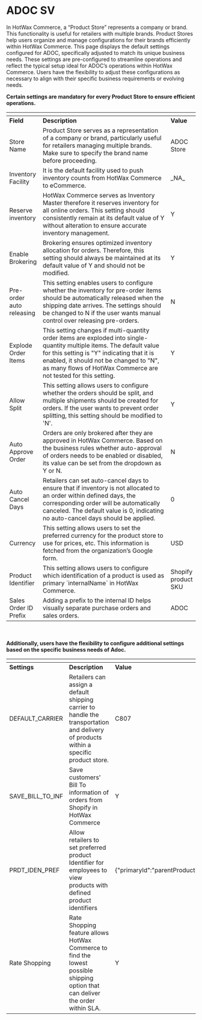 # ADOC SV

In HotWax Commerce, a “Product Store” represents a company or brand. This functionality is useful for retailers with multiple brands. Product Stores help users organize and manage configurations for their brands efficiently within HotWax Commerce. This page displays the default settings configured for ADOC, specifically adjusted to match its unique business needs. These settings are pre-configured to streamline operations and reflect the typical setup ideal for ADOC’s operations within HotWax Commerce.
Users have the flexibility to adjust these configurations as necessary to align with their specific business requirements or evolving needs. 


**Certain settings are mandatory for every Product Store to ensure efficient operations.**

<table data-header-hidden><thead><tr><th></th><th width="345.66666666666663"></th><th></th></tr></thead><tbody><tr><td><strong>Field</strong></td><td><strong>Description</strong></td><td><strong>Value</strong></td></tr><tr><td>Store Name</td><td>Product Store serves as a representation of a company or brand, particularly useful for retailers managing multiple brands. Make sure to specify the brand name before proceeding.</td><td>ADOC Store</td></tr><tr><td>Inventory Facility</td><td>It is the default facility used to push inventory counts from HotWax Commerce to eCommerce.</td><td>_NA_</td></tr><tr><td>Reserve inventory</td><td>HotWax Commerce serves as Inventory Master therefore it reserves inventory for all online orders. This setting should consistently remain at its default value of Y without alteration to ensure accurate inventory management.</td><td>Y</td></tr><tr><td>Enable Brokering</td><td>Brokering ensures optimized inventory allocation for orders. Therefore, this setting should always be maintained at its default value of Y and should not be modified.</td><td>Y</td></tr><tr><td>Pre-order auto releasing</td><td>This setting enables users to configure whether the inventory for pre-order items should be automatically released when the shipping date arrives. The settings should be changed to N if the user wants manual control over releasing pre-orders.</td><td>N</td></tr><tr><td>Explode Order Items</td><td>This setting changes if multi-quantity order items are exploded into single-quantity multiple items. The default value for this setting is "Y" indicating that it is enabled, it should not be changed to "N", as many flows of HotWax Commerce are not tested for this setting.</td><td>Y</td></tr><tr><td>Allow Split</td><td>This setting allows users to configure whether the orders should be split, and multiple shipments should be created for orders. If the user wants to prevent order splitting, this setting should be modified to 'N'.</td><td>Y</td></tr><tr><td>Auto Approve Order</td><td>Orders are only brokered after they are approved in HotWax Commerce. Based on the business rules whether auto-approval of orders needs to be enabled or disabled, its value can be set from the dropdown as Y or N.</td><td>N</td></tr><tr><td>Auto Cancel Days</td><td>Retailers can set auto-cancel days to ensure that if inventory is not allocated to an order within defined days, the corresponding order will be automatically canceled. The default value is 0, indicating no auto-cancel days should be applied.</td><td>0</td></tr><tr><td>Currency</td><td>This setting allows users to set the preferred currency for the product store to use for prices, etc. This information is fetched from the organization’s Google form.</td><td>USD</td></tr><tr><td>Product Identifier</td><td>This setting allows users to configure which identification of a product is used as primary `internalName` in HotWax Commerce.</td><td>Shopify product SKU</td></tr><tr><td>Sales Order ID Prefix</td><td>Adding a prefix to the internal ID helps visually separate purchase orders and sales orders.</td><td>ADOC</td></tr></tbody></table>

<br></br>
**Additionally, users have the flexibility to configure additional settings based on the specific business needs of Adoc.**

<table data-header-hidden><thead><tr><th></th><th width="336.66666666666663"></th><th></th></tr></thead><tbody><tr><td><strong>Settings</strong></td><td><strong>Description</strong></td><td><strong>Value</strong></td></tr><tr><td>DEFAULT_CARRIER</td><td>Retailers can assign a default shipping carrier to handle the transportation and delivery of products within a specific product store.</td><td>C807</td></tr><tr><td>SAVE_BILL_TO_INF</td><td>Save customers' Bill To information of orders from Shopify in HotWax Commerce</td><td>Y</td></tr><tr><td>PRDT_IDEN_PREF</td><td>Allow retailers to set preferred product Identifier for employees to view products with defined product identifiers</td><td>{"primaryId":"parentProductName","secondaryId":"productId"}</td></tr><tr><td>Rate Shopping</td><td>Rate Shopping feature allows HotWax Commerce to find the lowest possible shipping option that can deliver the order within SLA.</td><td>Y</td></tr></tbody></table>
